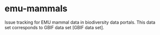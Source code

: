 # emu-mammals
Issue tracking for EMU mammal data in biodiversity data portals. This data set corresponds to GBIF data set  [GBIF data set].
